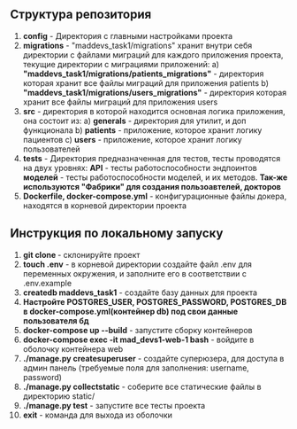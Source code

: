 ## Структура репозитория

1) **config** - Директория с главными настройками проекта
2) **migrations** - "maddevs_task1/migrations" хранит внутри себя директории с файлами миграций для каждого приложения проекта, текущие директории с миграциями приложений:
    a) **"maddevs_task1/migrations/patients_migrations"** - директория которая хранит все файлы миграций для приложения patients
    b) **"maddevs_task1/migrations/users_migrations"** - директория которая хранит все  файлы миграций для приложения users
3) **src** - директория в которой находится основная логика приложения, она состоит из:
   a) **generals** - директория для утилит, и доп функционала
   b) **patients** - приложение, которое хранит логику пациентов
   c) **users** - приложение, которое хранит логику пользователей
4) **tests** - Директория предназначенная для тестов, тесты проводятся на двух уровнях:
    **API** - тесты работоспособности эндпоинтов
    **моделей** - тесты работоспособности моделей, и их методов.
    **Так-же используются "Фабрики" для создания пользоавтелей, докторов**
5) **Dockerfile, docker-compose.yml** - конфигурационные файлы докера, находятся в корневой директории проекта

## Инструкция по локальному запуску
1) **git clone <https-link>** - склонируйте проект
2) **touch .env** - в корневой директории создайте файл .env для переменных окружения, и заполните его в соответствии с .env.example
3) **createdb maddevs_task1** - создайте базу данных для проекта
4) **Настройте POSTGRES_USER, POSTGRES_PASSWORD, POSTGRES_DB в docker-compose.yml(контейнер db) под свои данные пользователя бд**
5) **docker-compose up --build** - запустите cборку контейнеров
6) **docker-compose exec -it mad_devs1-web-1 bash** - войдите в оболочку контейнера web
7) **./manage.py createsuperuser** - создайте суперюзера, для доступа в админ панель (требуемые поля для заполнения: username, password)
8) **./manage.py collectstatic** - соберите все статические файлы в директорию static/
9) **./manage.py test** - запустите все тесты проекта
10) **exit** - команда для выхода из оболочки